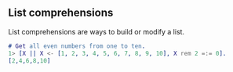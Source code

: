 ## List comprehensions

List comprehensions are ways to build or modify a list.

```erlang
# Get all even numbers from one to ten.
1> [X || X <- [1, 2, 3, 4, 5, 6, 7, 8, 9, 10], X rem 2 =:= 0].
[2,4,6,8,10]
```
